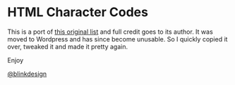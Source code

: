 # HTML Character Codes

This is a port of [this original list](http://www.evotech.net/blog/2007/04/named-html-entities-in-numeric-order/) and full credit goes to its author. It was moved to Wordpress and has since become unusable. So I quickly copied it over, tweaked it and made it pretty again.

Enjoy

[@blinkdesign](http://twitter.com/blinkdesign)
